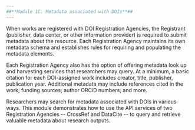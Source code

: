 ```yaml
---
##**Module 1C. Metadata associated with DOIs**##
---
```

When works are registered with DOI Registration Agencies, the Registrant (publisher, data center, or other information provider) is required to submit metadata about the resource. Each Registration Agency maintains its own metadata schema and establishes rules for requiring and populating the metadata elements.   

Each Registration Agency also has the option of offering metadata look up and harvesting services that researchers may query. At a minimum, a basic citation for each DOI-assigned work includes creator, title, publisher, publication year. Additional metadata may include references cited in the work; funding sources; author ORCiD numbers; and more.

Researchers may search for metadata associated with DOIs in various ways.  This module demonstrates how to use the API services of two Registration Agencies -- CrossRef and DataCite -- to query and retrieve valuable metadata about research outputs.
